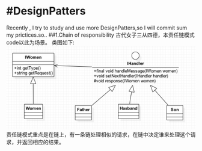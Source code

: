 #DesignPatters
=============
Recently , I try to study and use more DesignPatters,so I will commit sum my prictices.so..
##1.Chain of responsibility
古代女子三从四德，本责任链模式code以此为场景。
类图如下:
![责任链模式类图](./ChainOfResponsibility/class_pro.jpg )<br/>
责任链模式重点是在链上，有一条链处理相似的请求，在链中决定谁来处理这个请求，并返回相应的结果。
